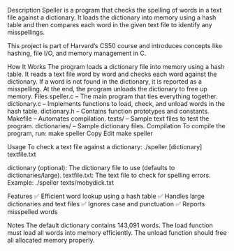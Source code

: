 Description
Speller is a program that checks the spelling of words in a text file against a dictionary. It loads the dictionary into memory using a hash table and then compares each word in the given text file to identify any misspellings.

This project is part of Harvard’s CS50 course and introduces concepts like hashing, file I/O, and memory management in C.

How It Works
The program loads a dictionary file into memory using a hash table.
It reads a text file word by word and checks each word against the dictionary.
If a word is not found in the dictionary, it is reported as a misspelling.
At the end, the program unloads the dictionary to free up memory.
Files
speller.c – The main program that ties everything together.
dictionary.c – Implements functions to load, check, and unload words in the hash table.
dictionary.h – Contains function prototypes and constants.
Makefile – Automates compilation.
texts/ – Sample text files to test the program.
dictionaries/ – Sample dictionary files.
Compilation
To compile the program, run:
make speller
Copy
Edit
make speller

Usage
To check a text file against a dictionary:
./speller [dictionary] textfile.txt

dictionary (optional): The dictionary file to use (defaults to dictionaries/large).
textfile.txt: The text file to check for spelling errors.
Example:
./speller texts/mobydick.txt

Features
✅ Efficient word lookup using a hash table
✅ Handles large dictionaries and text files
✅ Ignores case and punctuation
✅ Reports misspelled words

Notes
The default dictionary contains 143,091 words.
The load function must load all words into memory efficiently.
The unload function should free all allocated memory properly.
